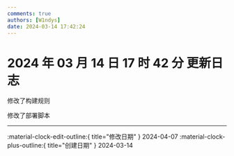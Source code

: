 ```yaml
---
comments: true
authors: [W1ndys]
date: 2024-03-14 17:42:24
---
```


# 2024 年 03 月 14 日 17 时 42 分 更新日志

修改了构建规则

修改了部署脚本

<!-- more -->

---

:material-clock-edit-outline:{ title="修改日期" } 2024-04-07
:material-clock-plus-outline:{ title="创建日期" } 2024-03-14
